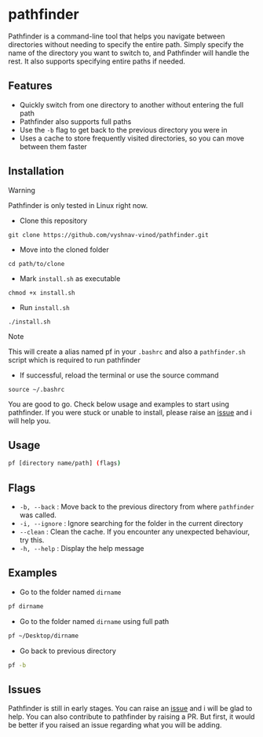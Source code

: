 # pathfinder

Pathfinder is a command-line tool that helps you navigate between directories without needing to specify the entire path. Simply specify the name of the directory you want to switch to, and Pathfinder will handle the rest. It also supports specifying entire paths if needed.

## Features

- Quickly switch from one directory to another without entering the full path
- Pathfinder also supports full paths
- Use the `-b` flag to get back to the previous directory you were in
- Uses a cache to store frequently visited directories, so you can move between them faster

## Installation

> [!WARNING]
> Pathfinder is only tested in Linux right now.


- Clone this repository
```
git clone https://github.com/vyshnav-vinod/pathfinder.git
```

- Move into the cloned folder
```
cd path/to/clone
```

- Mark `install.sh` as executable
```
chmod +x install.sh
```

- Run `install.sh`
```
./install.sh
```
> [!NOTE]
> This will create a alias named pf in your `.bashrc` and also a `pathfinder.sh` script which is required to run pathfinder

- If successful, reload the terminal or use the source command
```
source ~/.bashrc
```

You are good to go. Check below usage and examples to start using pathfinder. If you were stuck or unable to install, please raise an [issue](https://github.com/vyshnav-vinod/pathfinder/issues) and i will help you.

## Usage

```bash
pf [directory name/path] (flags)
```

## Flags

- `-b, --back` : Move back to the previous directory from where `pathfinder` was called.
- `-i, --ignore` : Ignore searching for the folder in the current directory
- `--clean` : Clean the cache. If you encounter any unexpected behaviour, try this.
- `-h, --help` : Display the help message

## Examples

- Go to the folder named `dirname`
```bash
pf dirname
```

- Go to the folder named `dirname` using full path
```bash
pf ~/Desktop/dirname
```

- Go back to previous directory
```bash
pf -b
```

## Issues

Pathfinder is still in early stages. You can raise an [issue](https://github.com/vyshnav-vinod/pathfinder/issues) and i will be glad to help. You can also contribute to pathfinder by raising a PR. But first, it would be better if you raised an issue regarding what you will be adding.
